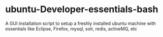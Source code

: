 # ubuntu-Developer-essentials-bash
A GUI installation script to setup a freshly installed ubuntu machine with essentials like Eclipse, Firefox, mysql, solr, redis, activeMQ, etc
